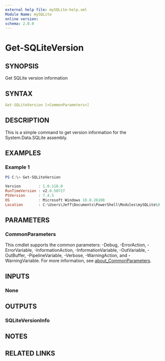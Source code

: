 ```yaml
---
external help file: mySQLite-help.xml
Module Name: mySQLite
online version:
schema: 2.0.0
---
```


# Get-SQLiteVersion

## SYNOPSIS

Get SQLite version information

## SYNTAX

```yaml
Get-SQLiteVersion [<CommonParameters>]
```

## DESCRIPTION

This is a simple command to get version information for the System.Data.SQLite assembly.

## EXAMPLES

### Example 1

```powershell
PS C:\> Get-SQLiteVersion

Version        : 1.0.118.0
RunTimeVersion : v2.0.50727
PSVersion      : 7.4.5
OS             : Microsoft Windows 10.0.26100
Location       : C:\Users\Jeff\Documents\PowerShell\Modules\mySQLite\0.13.0\assembly\net20\System.Data.SQLite.dll
```

## PARAMETERS

### CommonParameters

This cmdlet supports the common parameters: -Debug, -ErrorAction, -ErrorVariable, -InformationAction, -InformationVariable, -OutVariable, -OutBuffer, -PipelineVariable, -Verbose, -WarningAction, and -WarningVariable. For more information, see [about_CommonParameters](http://go.microsoft.com/fwlink/?LinkID=113216).

## INPUTS

### None

## OUTPUTS

### SQLiteVersionInfo

## NOTES

## RELATED LINKS
